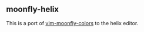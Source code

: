 ## moonfly-helix

This is a port of [vim-moonfly-colors](https://github.com/vim-moonfly-colors) to the helix editor.

